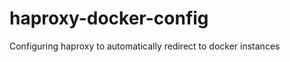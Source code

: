 haproxy-docker-config
=====================

Configuring haproxy to automatically redirect to docker instances
